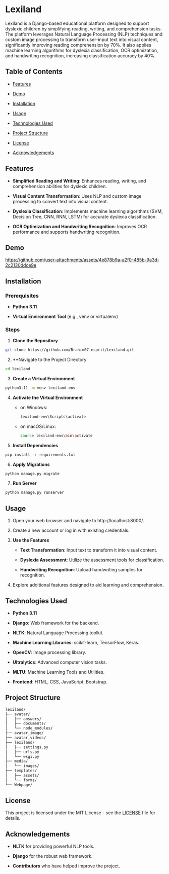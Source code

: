 Lexiland
========

Lexiland is a Django-based educational platform designed to support dyslexic children by simplifying reading, writing, and comprehension tasks. The platform leverages Natural Language Processing (NLP) techniques and custom image processing to transform user-input text into visual content, significantly improving reading comprehension by 70%. It also applies machine learning algorithms for dyslexia classification, OCR optimization, and handwriting recognition, increasing classification accuracy by 40%.

Table of Contents
-----------------

*   [Features](#features)
    
*   [Demo](#demo)
    
*   [Installation](#installation)
    
*   [Usage](#usage)
    
*   [Technologies Used](#technologies-used)
    
*   [Project Structure](#project-structure)
     
*   [License](#license)
    
*   [Acknowledgements](#acknowledgements)
    

Features
--------

*   **Simplified Reading and Writing**: Enhances reading, writing, and comprehension abilities for dyslexic children.
    
*   **Visual Content Transformation**: Uses NLP and custom image processing to convert text into visual content.
    
*   **Dyslexia Classification**: Implements machine learning algorithms (SVM, Decision Tree, CNN, RNN, LSTM) for accurate dyslexia classification.
    
*   **OCR Optimization and Handwriting Recognition**: Improves OCR performance and supports handwriting recognition.
    

Demo
----

https://github.com/user-attachments/assets/4e878b9a-a2f0-485b-9a3d-2c2130ddce9e


Installation
------------

### Prerequisites

*   **Python 3.11**
    
*   **Virtual Environment Tool** (e.g., venv or virtualenv)
    

### Steps

1.  **Clone the Repository**
```bash
git clone https://github.com/Brahim07-esprit/Lexiland.git
```
    
2.  **Navigate to the Project Directory
```bash
cd lexiland
```
    
3.  **Create a Virtual Environment** 
```bash
python3.11 -m venv lexiland-env
```
    
4.  **Activate the Virtual Environment**
    
    *   on Windows:
        ```bash
        lexiland-env\Scripts\activate
        ```
        
    *   on macOS/Linux:
        ```bash
        source lexiland-env\bin\activate
        ```
        
5.  **Install Dependencies**
```bash
pip install -r requirements.txt
```
6.  **Apply Migrations**
```bash
python manage.py migrate
```
    
7.  **Run Server**
```bash
python manage.py runserver
```
    

Usage
-----

1.  Open your web browser and navigate to http://localhost:8000/.
    
2.  Create a new account or log in with existing credentials.
    
3.  **Use the Features**
    
    *   **Text Transformation**: Input text to transform it into visual content.
        
    *   **Dyslexia Assessment**: Utilize the assessment tools for classification.
        
    *   **Handwriting Recognition**: Upload handwriting samples for recognition.
        
4.  Explore additional features designed to aid learning and comprehension.
    

Technologies Used
-----------------

*   **Python 3.11**
    
*   **Django**: Web framework for the backend.
    
*   **NLTK**: Natural Language Processing toolkit.
    
*   **Machine Learning Libraries**: scikit-learn, TensorFlow, Keras.
    
*   **OpenCV**: Image processing library.
    
*   **Ultralytics**: Advanced computer vision tasks.
    
*   **MLTU**: Machine Learning Tools and Utilities.
    
*   **Frontend**: HTML, CSS, JavaScript, Bootstrap.
    

Project Structure
-----------------

```bash
lexiland/
├── avatar/
│   ├── answers/
│   ├── documents/
│   └── node_modules/
├── avatar_image/
├── avatar_videos/
├── lexiland/
│   ├── settings.py
│   ├── urls.py
│   └── wsgi.py
├── media/
│   └── images/
├── templates/
│   ├── assets/
│   └── forms/
└── Webpage/
```    

License
-------

This project is licensed under the MIT License - see the [LICENSE](LICENSE) file for details.

Acknowledgements
----------------

*   **NLTK** for providing powerful NLP tools.
    
*   **Django** for the robust web framework.
    
*   **Contributors** who have helped improve the project.
